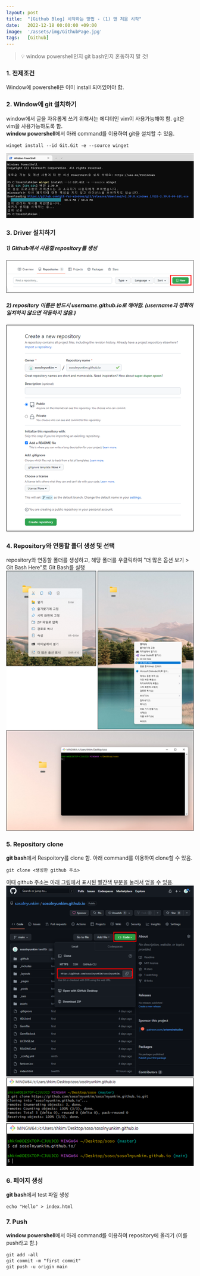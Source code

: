```yaml
---
layout: post
title:  "[Github Blog] 시작하는 방법 - (1) 맨 처음 시작"
date:   2022-12-18 00:00:00 +09:00
image:  '/assets/img/GithubPage.jpg'
tags:   [Github]
---
```


> :bulb: window powershell인지 git bash인지 혼동하지 말 것!

### **1. 전제조건**
Window에 powershell은 이미 install 되어있어야 함.


### **2. Window에 git 설치하기**
window에서 글을 자유롭게 쓰기 위해서는 에디터인 vim이 사용가능해야 함. git은 vim을 사용가능하도록 함.  
**window powershell**에서 아래 command를 이용하여 git을 설치할 수 있음.
```shell
winget install --id Git.Git -e --source winget 
```
![](/assets/img/WindowGit.png)


### **3. Driver 설치하기**
##### 1) Github에서 사용할 repository를 생성
![](/assets/img/WindowGit2.png)
##### 2) repository 이름은 반드시 **username.github.io**로 해야함. (username과 정확히 일치하지 않으면 작동하지 않음.)
![](/assets/img/WindowGit3.png)


### **4. Repository와 연동할 폴더 생성 및 선택**
repository와 연동할 폴더를 생성하고, 해당 폴더를 우클릭하여 "더 많은 옵션 보기 > Git Bash Here"로 Git Bash를 실행
![](/assets/img/WindowGit4.png)
![](/assets/img/WindowGit5.png)

### **5. Repository clone**
**git bash**에서 Respoitory를 clone 함. 아래 command를 이용하여 clone할 수 있음.
```shell
git clone <생성한 github 주소>
```
이때 github 주소는 아래 그림에서 표시된 빨간색 부분을 눌러서 얻을 수 있음.
![](/assets/img/WindowGit6.png)
![](/assets/img/WindowGit7.png)
![](/assets/img/WindowGit8.png)

### **6. 페이지 생성**
**git bash**에서 test 파일 생성
```shell
echo "Hello" > index.html
```

### **7. Push**
**window powershell**에서 아래 command를 이용하여 repository에 올리기 (이를 push라고 함.)
```shell
git add -all
git commit -m "first commit"
git push -u origin main
```

